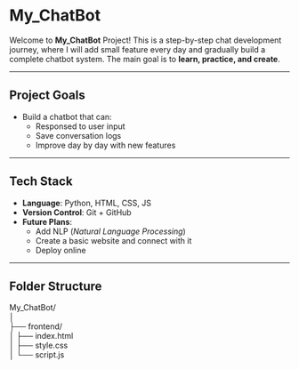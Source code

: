 # My_ChatBot

Welcome to **My_ChatBot** Project!
This is a step-by-step chat development journey, where I will add small feature every day and gradually build a complete chatbot system.
The main goal is to **learn, practice, and create**.

---

## Project Goals
- Build a chatbot that can:
    - Responsed to user input
    - Save conversation logs
    - Improve day by day with new features

---

## Tech Stack
- **Language**: Python, HTML, CSS, JS
- **Version Control**: Git + GitHub
- **Future Plans**:
    - Add NLP (*Natural Language Processing*)
    - Create a basic website and connect with it
    - Deploy online 

---

## Folder Structure
My_ChatBot/     
│       
├── frontend/               
│   ├── index.html      
│   ├── style.css    
│   └── script.js       